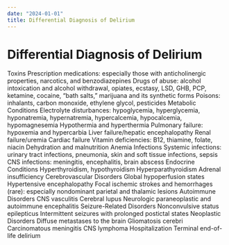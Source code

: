 ```yaml
---
date: "2024-01-01"
title: Differential Diagnosis of Delirium
---
```


# Differential Diagnosis of Delirium

Toxins
Prescription medications: especially those with anticholinergic properties, narcotics, and benzodiazepines
Drugs of abuse: alcohol intoxication and alcohol withdrawal, opiates, ecstasy, LSD, GHB, PCP, ketamine, cocaine, “bath salts,” marijuana and its synthetic forms
Poisons: inhalants, carbon monoxide, ethylene glycol, pesticides
Metabolic Conditions
Electrolyte disturbances: hypoglycemia, hyperglycemia, hyponatremia, hypernatremia, hypercalcemia, hypocalcemia, hypomagnesemia
Hypothermia and hyperthermia
Pulmonary failure: hypoxemia and hypercarbia
Liver failure/hepatic encephalopathy
Renal failure/uremia
Cardiac failure
Vitamin deficiencies: B12, thiamine, folate, niacin
Dehydration and malnutrition
Anemia
Infections
Systemic infections: urinary tract infections, pneumonia, skin and soft tissue infections, sepsis
CNS infections: meningitis, encephalitis, brain abscess
Endocrine Conditions
Hyperthyroidism, hypothyroidism
Hyperparathyroidism
Adrenal insufficiency
Cerebrovascular Disorders
Global hypoperfusion states
Hypertensive encephalopathy
Focal ischemic strokes and hemorrhages (rare): especially nondominant parietal and thalamic lesions
Autoimmune Disorders
CNS vasculitis
Cerebral lupus
Neurologic paraneoplastic and autoimmune encephalitis
Seizure-Related Disorders
Nonconvulsive status epilepticus
Intermittent seizures with prolonged postictal states
Neoplastic Disorders
Diffuse metastases to the brain
Gliomatosis cerebri
Carcinomatous meningitis
CNS lymphoma
Hospitalization
Terminal end-of-life delirium

